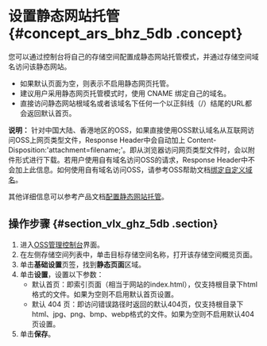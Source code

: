 # 设置静态网站托管 {#concept_ars_bhz_5db .concept}

您可以通过控制台将自己的存储空间配置成静态网站托管模式，并通过存储空间域名访问该静态网站。

-   如果默认页面为空，则表示不启用静态网页托管。
-   建议用户采用静态网页托管模式时，使用 CNAME 绑定自己的域名。
-   直接访问静态网站根域名或者该域名下任何一个以正斜线（/）结尾的URL都会返回默认首页。

**说明：** 针对中国大陆、香港地区的OSS，如果直接使用OSS默认域名从互联网访问OSS上网页类型文件，Response Header中会自动加上 Content-Disposition:'attachment=filename;'。即从浏览器访问网页类型文件时，会以附件形式进行下载。若用户使用自有域名访问OSS的请求，Response Header中不会加上此信息。如何使用自有域名访问OSS，请参考OSS帮助文档[绑定自定义域名](../../../../intl.zh-CN/开发指南/访问与控制/绑定自定义域名.md#)。

其他详细信息可以参考产品文档[配置静态网站托管](../../../../intl.zh-CN/开发指南/静态网站托管/配置静态网站托管.md#)。

## 操作步骤 {#section_vlx_ghz_5db .section}

1.  进入[OSS管理控制台](https://oss.console.aliyun.com/)界面。
2.  在左侧存储空间列表中，单击目标存储空间名称，打开该存储空间概览页面。
3.  单击**基础设置**页签，找到**静态页面**区域。
4.  单击**设置**，设置以下参数：
    -   默认首页：即索引页面（相当于网站的index.html），仅支持根目录下html格式的文件。如果为空则不启用默认首页设置。
    -   默认 404 页：即访问错误路径时返回的默认404页，仅支持根目录下html、jpg、png、bmp、webp格式的文件。如果为空则不启用默认404页设置。
5.  单击**保存**。

